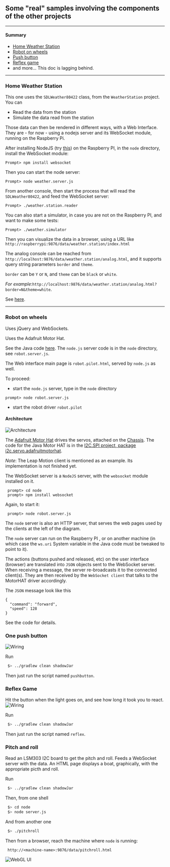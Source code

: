 
## Some "real" samples involving the components of the other projects
---
#### Summary
- [Home Weather Station](#weatherstation)
- [Robot on wheels](#robotonwheels)
- [Push button](#one-push-button)
- [Reflex game](#reflex-game)
- and more... This doc is lagging behind.

---

### <a name="weatherstation"></a>Home Weather Station
This one uses the `SDLWeather80422` class, from the `WeatherStation` project.
You can
- Read the data from the station 
- Simulate the data read from the station

Those data can then be rendered in different ways, with a Web Interface.
They are - for now - using a nodejs server and its WebSocket module, running on the Raspberry Pi.

After installing NodeJS (try [this](http://www.lmgtfy.com/?q=install+node+js+raspberry+pi)) on the Raspberry PI, in the `node` directory, install the WebSocket module:
```
Prompt> npm install websocket
```

Then you can start the node server:
```
Prompt> node weather.server.js
```

From another console, then start the process that will read the `SDLWeather80422`, and feed the WebSocket server:

```
Prompt> ./weather.station.reader
```

You can also start a simulator, in case you  are not on the Raspberry PI, and want to make some tests:
```
Prompt> ./weather.simulator
```

Then you can visualize the data in a browser, using a URL like 
`http://raspberrypi:9876/data/weather.station/index.html`

The analog console can be reached from `http://localhost:9876/data/weather.station/analog.html`, 
and it supports query string parameters `border` and `theme`.

`border` can be `Y` or `N`, and `theme` can be `black` or `white`.

_For example_:`http://localhost:9876/data/weather.station/analog.html?border=N&theme=white`.

See [here](http://www.lediouris.net/RaspberryPI/WeatherStation/readme.html).

---

### <a name="robotonwheels"></a>Robot on wheels

Uses jQuery and WebSockets.

Uses the Adafruit Motor Hat.

See the Java code [here](https://github.com/OlivierLD/raspberry-pi4j-samples/tree/develop/RasPISamples/src/robot/ws). The
`node.js` server code is in the `node` directory, see `robot.server.js`.

The Web interface main page is `robot.pilot.html`, served by `node.js` as well.

To proceed:
- start the `node.js` server, type in the `node` directory
```
prompt> node robot.server.js
```
- start the robot driver `robot.pilot`

#### Architecture
![Architecture](./img/Architecture.jpg)

The [Adafruit Motor Hat](https://www.adafruit.com/products/2348) drives the servos, attached on the [Chassis](https://www.adafruit.com/product/2939).
The code for the Java Motor HAT is in the [I2C.SPI project, package i2c.servo.adafruitmotorhat](https://github.com/OlivierLD/raspberry-pi4j-samples/tree/master/I2C.SPI/src/i2c/servo/adafruitmotorhat).

_Note_: The Leap Motion client is mentioned as an example. Its implementation is not finished yet.

The WebSocket server is a `NodeJS` server, with the `websocket` module installed on it.
```
 prompt> cd node
 prompt> npm install websocket
```
Again, to start it:
```
 prompt> node robot.server.js
```
The `node` server is also an HTTP server, that serves the web pages used by the clients at the left of the diagram.

The `node` server can run on the Raspberry PI , or on another machine (in which case the `ws.uri` System variable in the Java code must be tweaked to point to it).

The actions (buttons pushed and released, etc) on the user interface (browser) are translated into `JSON` objects sent to the
WebSocket server. When receiving a message, the server re-broadcasts it to the connected client(s).
They are then received by the `WebSocket client` that talks to the MotorHAT driver accordingly.

The `JSON` message look like this
```
{
  "command": "forward",
  "speed": 128
}
```
See the code for details.

### One push button
![Wiring](./one.push.button_bb.png)

Run
```bash
 $> ../gradlew clean shadowJar
```
Then just run the script named `pushbutton`.


### Reflex Game
Hit the button when the light goes on, and see how long it took you to react.
![Wiring](./reflex.game_bb.png)

Run
```bash
 $> ../gradlew clean shadowJar
```
Then just run the script named `reflex`.

### Pitch and roll
Read an LSM303 I2C board to get the pitch and roll. Feeds a WebSocket server with the data.
An HTML page displays a boat, graphically, with the appropriate picth and roll.

Run
```bash
 $> ../gradlew clean shadowJar
```
Then, from one shell
```bash
 $> cd node
 $> node server.js
```
And from another one
```bash
 $> ./pitchroll

```
Then from a browser, reach the machine where `node` is running:
```
 http://<machine-name>:9876/data/pitchroll.html
```

![WebGL UI](./pitchroll.png)
